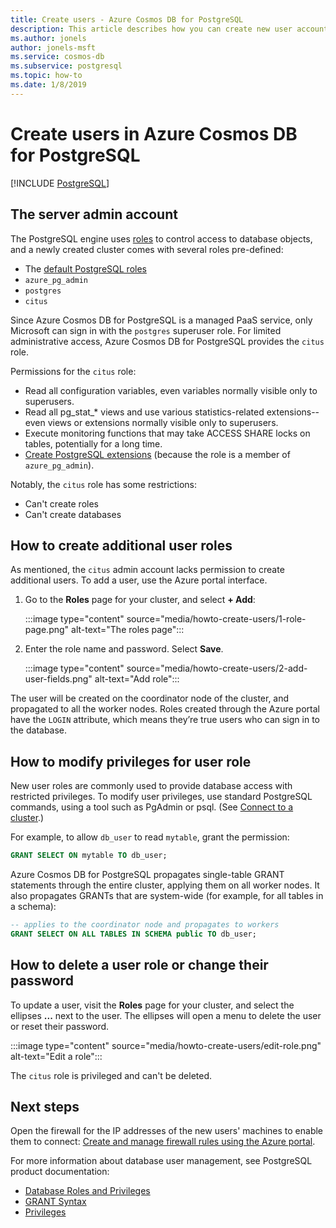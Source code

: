 ```yaml
---
title: Create users - Azure Cosmos DB for PostgreSQL
description: This article describes how you can create new user accounts to interact with an Azure Cosmos DB for PostgreSQL.
ms.author: jonels
author: jonels-msft
ms.service: cosmos-db
ms.subservice: postgresql
ms.topic: how-to
ms.date: 1/8/2019
---
```


# Create users in Azure Cosmos DB for PostgreSQL

[!INCLUDE [PostgreSQL](../includes/appliesto-postgresql.md)]

## The server admin account

The PostgreSQL engine uses
[roles](https://www.postgresql.org/docs/current/sql-createrole.html) to control
access to database objects, and a newly created cluster
comes with several roles pre-defined:

* The [default PostgreSQL roles](https://www.postgresql.org/docs/current/default-roles.html)
* `azure_pg_admin`
* `postgres`
* `citus`

Since Azure Cosmos DB for PostgreSQL is a managed PaaS service, only Microsoft can sign in with the
`postgres` superuser role. For limited administrative access, Azure Cosmos DB for PostgreSQL
provides the `citus` role.

Permissions for the `citus` role:

* Read all configuration variables, even variables normally visible only to
  superusers.
* Read all pg\_stat\_\* views and use various statistics-related
  extensions--even views or extensions normally visible only to superusers.
* Execute monitoring functions that may take ACCESS SHARE locks on tables,
  potentially for a long time.
* [Create PostgreSQL extensions](reference-extensions.md) (because
  the role is a member of `azure_pg_admin`).

Notably, the `citus` role has some restrictions:

* Can't create roles
* Can't create databases

## How to create additional user roles

As mentioned, the `citus` admin account lacks permission to create additional
users. To add a user, use the Azure portal interface.

1. Go to the **Roles** page for your cluster, and
   select **+ Add**:

   :::image type="content" source="media/howto-create-users/1-role-page.png" alt-text="The roles page":::

2. Enter the role name and password. Select **Save**.

   :::image type="content" source="media/howto-create-users/2-add-user-fields.png" alt-text="Add role":::

The user will be created on the coordinator node of the cluster,
and propagated to all the worker nodes. Roles created through the Azure
portal have the `LOGIN` attribute, which means they’re true users who
can sign in to the database.

## How to modify privileges for user role

New user roles are commonly used to provide database access with restricted
privileges. To modify user privileges, use standard PostgreSQL commands, using
a tool such as PgAdmin or psql. (See [Connect to a cluster](quickstart-connect-psql.md).)

For example, to allow `db_user` to read `mytable`, grant the permission:

```sql
GRANT SELECT ON mytable TO db_user;
```

Azure Cosmos DB for PostgreSQL propagates single-table GRANT statements through the entire
cluster, applying them on all worker nodes. It also propagates GRANTs that are
system-wide (for example, for all tables in a schema):

```sql
-- applies to the coordinator node and propagates to workers
GRANT SELECT ON ALL TABLES IN SCHEMA public TO db_user;
```

## How to delete a user role or change their password

To update a user, visit the **Roles** page for your cluster,
and select the ellipses **...** next to the user. The ellipses will open a menu
to delete the user or reset their password.

   :::image type="content" source="media/howto-create-users/edit-role.png" alt-text="Edit a role":::

The `citus` role is privileged and can't be deleted.

## Next steps

Open the firewall for the IP addresses of the new users' machines to enable
them to connect: [Create and manage firewall rules using
the Azure portal](howto-manage-firewall-using-portal.md).

For more information about database user management, see PostgreSQL
product documentation:

* [Database Roles and Privileges](https://www.postgresql.org/docs/current/static/user-manag.html)
* [GRANT Syntax](https://www.postgresql.org/docs/current/static/sql-grant.html)
* [Privileges](https://www.postgresql.org/docs/current/static/ddl-priv.html)
